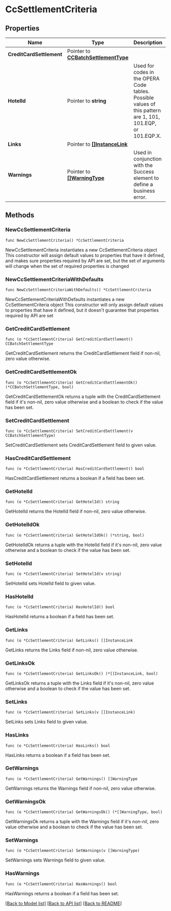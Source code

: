 # CcSettlementCriteria

## Properties

Name | Type | Description | Notes
------------ | ------------- | ------------- | -------------
**CreditCardSettlement** | Pointer to [**CCBatchSettlementType**](CCBatchSettlementType.md) |  | [optional] 
**HotelId** | Pointer to **string** | Used for codes in the OPERA Code tables. Possible values of this pattern are 1, 101, 101.EQP, or 101.EQP.X. | [optional] 
**Links** | Pointer to [**[]InstanceLink**](InstanceLink.md) |  | [optional] 
**Warnings** | Pointer to [**[]WarningType**](WarningType.md) | Used in conjunction with the Success element to define a business error. | [optional] 

## Methods

### NewCcSettlementCriteria

`func NewCcSettlementCriteria() *CcSettlementCriteria`

NewCcSettlementCriteria instantiates a new CcSettlementCriteria object
This constructor will assign default values to properties that have it defined,
and makes sure properties required by API are set, but the set of arguments
will change when the set of required properties is changed

### NewCcSettlementCriteriaWithDefaults

`func NewCcSettlementCriteriaWithDefaults() *CcSettlementCriteria`

NewCcSettlementCriteriaWithDefaults instantiates a new CcSettlementCriteria object
This constructor will only assign default values to properties that have it defined,
but it doesn't guarantee that properties required by API are set

### GetCreditCardSettlement

`func (o *CcSettlementCriteria) GetCreditCardSettlement() CCBatchSettlementType`

GetCreditCardSettlement returns the CreditCardSettlement field if non-nil, zero value otherwise.

### GetCreditCardSettlementOk

`func (o *CcSettlementCriteria) GetCreditCardSettlementOk() (*CCBatchSettlementType, bool)`

GetCreditCardSettlementOk returns a tuple with the CreditCardSettlement field if it's non-nil, zero value otherwise
and a boolean to check if the value has been set.

### SetCreditCardSettlement

`func (o *CcSettlementCriteria) SetCreditCardSettlement(v CCBatchSettlementType)`

SetCreditCardSettlement sets CreditCardSettlement field to given value.

### HasCreditCardSettlement

`func (o *CcSettlementCriteria) HasCreditCardSettlement() bool`

HasCreditCardSettlement returns a boolean if a field has been set.

### GetHotelId

`func (o *CcSettlementCriteria) GetHotelId() string`

GetHotelId returns the HotelId field if non-nil, zero value otherwise.

### GetHotelIdOk

`func (o *CcSettlementCriteria) GetHotelIdOk() (*string, bool)`

GetHotelIdOk returns a tuple with the HotelId field if it's non-nil, zero value otherwise
and a boolean to check if the value has been set.

### SetHotelId

`func (o *CcSettlementCriteria) SetHotelId(v string)`

SetHotelId sets HotelId field to given value.

### HasHotelId

`func (o *CcSettlementCriteria) HasHotelId() bool`

HasHotelId returns a boolean if a field has been set.

### GetLinks

`func (o *CcSettlementCriteria) GetLinks() []InstanceLink`

GetLinks returns the Links field if non-nil, zero value otherwise.

### GetLinksOk

`func (o *CcSettlementCriteria) GetLinksOk() (*[]InstanceLink, bool)`

GetLinksOk returns a tuple with the Links field if it's non-nil, zero value otherwise
and a boolean to check if the value has been set.

### SetLinks

`func (o *CcSettlementCriteria) SetLinks(v []InstanceLink)`

SetLinks sets Links field to given value.

### HasLinks

`func (o *CcSettlementCriteria) HasLinks() bool`

HasLinks returns a boolean if a field has been set.

### GetWarnings

`func (o *CcSettlementCriteria) GetWarnings() []WarningType`

GetWarnings returns the Warnings field if non-nil, zero value otherwise.

### GetWarningsOk

`func (o *CcSettlementCriteria) GetWarningsOk() (*[]WarningType, bool)`

GetWarningsOk returns a tuple with the Warnings field if it's non-nil, zero value otherwise
and a boolean to check if the value has been set.

### SetWarnings

`func (o *CcSettlementCriteria) SetWarnings(v []WarningType)`

SetWarnings sets Warnings field to given value.

### HasWarnings

`func (o *CcSettlementCriteria) HasWarnings() bool`

HasWarnings returns a boolean if a field has been set.


[[Back to Model list]](../README.md#documentation-for-models) [[Back to API list]](../README.md#documentation-for-api-endpoints) [[Back to README]](../README.md)



